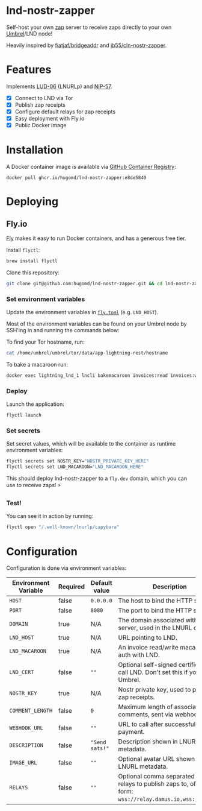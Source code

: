 # lnd-nostr-zapper

Self-host your own [zap](https://nostr.how/en/zaps) server to receive zaps
directly to your own [Umbrel](https://umbrel.com)/LND node!

Heavily inspired by [fiatjaf/bridgeaddr](https://github.com/fiatjaf/bridgeaddr/tree/master) and [jb55/cln-nostr-zapper](https://github.com/jb55/cln-nostr-zapper/tree/master).

# Features
Implements [LUD-06](https://github.com/lnurl/luds/blob/luds/06.md) (LNURLp) and
[NIP-57](https://github.com/nostr-protocol/nips/blob/master/57.md).

* [x] Connect to LND via Tor
* [x] Publish zap receipts
* [x] Configure default relays for zap receipts
* [x] Easy deployment with Fly.io
* [x] Public Docker image

# Installation

A Docker container image is available via [GitHub Container Registry](https://github.com/hugomd/lnd-nostr-zapper/pkgs/container/lnd-nostr-zapper):
```
docker pull ghcr.io/hugomd/lnd-nostr-zapper:e8de5840
```

# Deploying

## Fly.io

[Fly](https://fly.io) makes it easy to run Docker containers, and has a generous 
free tier.

Install `flyctl`:

```bash
brew install flyctl
```

Clone this repository:
```bash
git clone git@github.com:hugomd/lnd-nostr-zapper.git && cd lnd-nostr-zapper
```

### Set environment variables

Update the environment variables in [`fly.toml`](./fly.toml) (e.g. `LND_HOST`).

Most of the environment variables can be found on your Umbrel node by SSH'ing 
in and running the commands below:

To find your Tor hostname, run:
```bash
cat /home/umbrel/umbrel/tor/data/app-lightning-rest/hostname
```

To bake a macaroon run:
```bash
docker exec lightning_lnd_1 lncli bakemacaroon invoices:read invoices:write
```

### Deploy

Launch the application:
```bash
flyctl launch
```

### Set secrets

Set secret values, which will be available to the container as runtime
environment variables:
```bash
flyctl secrets set NOSTR_KEY="NOSTR_PRIVATE_KEY_HERE"
flyctl secrets set LND_MACAROON="LND_MACAROON_HERE"
```

This should deploy lnd-nostr-zapper to a `fly.dev` domain, which you can use to 
receive zaps! ⚡️

### Test!

You can see it in action by running:
```bash
flyctl open "/.well-known/lnurlp/capybara"
```

# Configuration
Configuration is done via environment variables:

| Environment Variable  | Required | Default value | Description |
| --------------------- | -------- | ------------- | ----------- |
| `HOST`                | false    | `0.0.0.0`      | The host to bind the HTTP server to. | 
| `PORT`                | false    | `8080`         | The port to bind the HTTP server to. | 
| `DOMAIN`              | true     | N/A            | The domain associated with the server, used in the LNURL callback. | 
| `LND_HOST`            | true     | N/A            | URL pointing to LND.                  | 
| `LND_MACAROON`        | true     | N/A            | An invoice read/write macaroon for auth with LND. | 
| `LND_CERT`            | false    | `""`           | Optional self-signed certificate to call LND. Don't set this if you run Umbrel. | 
| `NOSTR_KEY`           | true     | N/A            | Nostr private key, used to publish zap receipts. | 
| `COMMENT_LENGTH`      | false    | `0`            | Maximum length of associated comments, sent via webhook. | 
| `WEBHOOK_URL`         | false    | `""`           | URL to call after successful payment. | 
| `DESCRIPTION`         | false    | `"Send sats!"` | Description shown in LNURL metadata. | 
| `IMAGE_URL`           | false    | `""`           | Optional avatar URL shown in LNURL metadata. | 
| `RELAYS`              | false    | `""`           | Optional comma separated list of relays to publish zaps to, of the form: `wss://relay.damus.io,wss://brb.io`. | 
